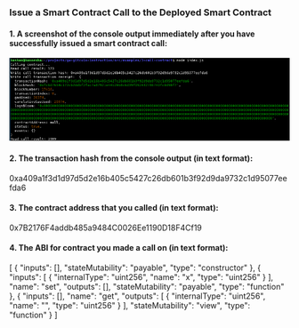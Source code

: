 ### Issue a Smart Contract Call to the Deployed Smart Contract

#### 1. A screenshot of the console output immediately after you have successfully issued a smart contract call:

![ConsoleOutput](screenshot.png?raw=true "console output")

#### 2. The transaction hash from the console output (in text format):

0xa409a1f3d1d97d5d2e16b405c5427c26db601b3f92d9da9732c1d95077eefda6

#### 3. The contract address that you called (in text format):

0x7B2176F4addb485a9484C0026Ee1190D18F4Cf19

#### 4. The ABI for contract you made a call on (in text format):

  [
    {
      "inputs": [],
      "stateMutability": "payable",
      "type": "constructor"
    },
    {
      "inputs": [
        {
          "internalType": "uint256",
          "name": "x",
          "type": "uint256"
        }
      ],
      "name": "set",
      "outputs": [],
      "stateMutability": "payable",
      "type": "function"
    },
    {
      "inputs": [],
      "name": "get",
      "outputs": [
        {
          "internalType": "uint256",
          "name": "",
          "type": "uint256"
        }
      ],
      "stateMutability": "view",
      "type": "function"
    }
  ]

